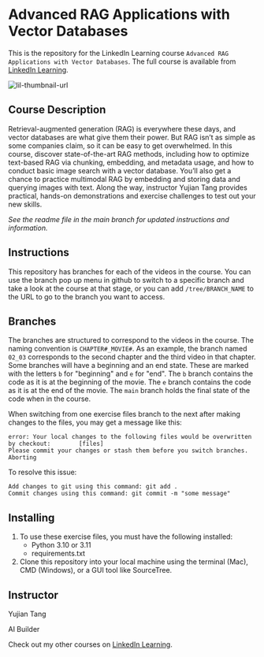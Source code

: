# Advanced RAG Applications with Vector Databases
This is the repository for the LinkedIn Learning course `Advanced RAG Applications with Vector Databases`. The full course is available from [LinkedIn Learning][lil-course-url].

![lil-thumbnail-url]

## Course Description

Retrieval-augmented generation (RAG) is everywhere these days, and vector databases are what give them their power. But RAG isn’t as simple as some companies claim, so it can be easy to get overwhelmed. In this course, discover state-of-the-art RAG methods, including how to optimize text-based RAG via chunking, embedding, and metadata usage, and how to conduct basic image search with a vector database. You’ll also get a chance to practice multimodal RAG by embedding and storing data and querying images with text. Along the way, instructor Yujian Tang provides practical, hands-on demonstrations and exercise challenges to test out your new skills.

_See the readme file in the main branch for updated instructions and information._
## Instructions
This repository has branches for each of the videos in the course. You can use the branch pop up menu in github to switch to a specific branch and take a look at the course at that stage, or you can add `/tree/BRANCH_NAME` to the URL to go to the branch you want to access.

## Branches
The branches are structured to correspond to the videos in the course. The naming convention is `CHAPTER#_MOVIE#`. As an example, the branch named `02_03` corresponds to the second chapter and the third video in that chapter. 
Some branches will have a beginning and an end state. These are marked with the letters `b` for "beginning" and `e` for "end". The `b` branch contains the code as it is at the beginning of the movie. The `e` branch contains the code as it is at the end of the movie. The `main` branch holds the final state of the code when in the course.

When switching from one exercise files branch to the next after making changes to the files, you may get a message like this:

    error: Your local changes to the following files would be overwritten by checkout:        [files]
    Please commit your changes or stash them before you switch branches.
    Aborting

To resolve this issue:
	
    Add changes to git using this command: git add .
	Commit changes using this command: git commit -m "some message"

## Installing
1. To use these exercise files, you must have the following installed:
	- Python 3.10 or 3.11
    - requirements.txt
2. Clone this repository into your local machine using the terminal (Mac), CMD (Windows), or a GUI tool like SourceTree.

## Instructor

Yujian Tang

AI Builder                  

Check out my other courses on [LinkedIn Learning](https://www.linkedin.com/learning/instructors/yujian-tang?u=104).


[0]: # (Replace these placeholder URLs with actual course URLs)

[lil-course-url]: https://www.linkedin.com/learning/advanced-rag-applications-with-vector-databases
[lil-thumbnail-url]: https://media.licdn.com/dms/image/v2/D4E0DAQFonI7LTbFo_g/learning-public-crop_675_1200/learning-public-crop_675_1200/0/1727723235646?e=2147483647&v=beta&t=KcI1L2PD0dAs_AAGyJoMpneLG2Xb_HqAeue6F65UDHM

